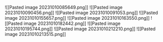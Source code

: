 ![[Pasted image 20231010085649.png]]
![[Pasted image 20231010090456.png]]
![[Pasted image 20231010091053.png]]
![[Pasted image 20231010155657.png]]
![[Pasted image 20231010163550.png]]
![[Pasted image 20231010182442.png]]
![[Pasted image 20231010195744.png]]
![[Pasted image 20231010212210.png]]
![[Pasted image 20231010213515.png]]


